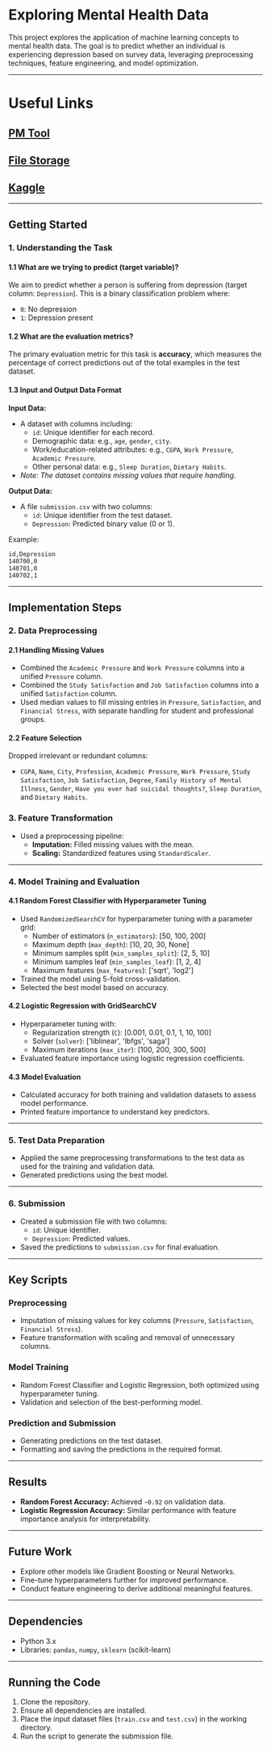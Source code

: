 # Exploring Mental Health Data

This project explores the application of machine learning concepts to mental health data. The goal is to predict whether an individual is experiencing depression based on survey data, leveraging preprocessing techniques, feature engineering, and model optimization.

---

# Useful Links
## [PM Tool](https://github.com/1vanytska/mfai-kaggle/issues)
## [File Storage](https://drive.google.com/drive/folders/1P6gKHTLOxxjnGIclBhXBG1tJppyYzlhc?usp=drive_link)
## [Kaggle](https://www.kaggle.com/competitions/playground-series-s4e11/overview)

---

## Getting Started

### 1. Understanding the Task

#### 1.1 What are we trying to predict (target variable)?

We aim to predict whether a person is suffering from depression (target column: `Depression`). This is a binary classification problem where:

- `0`: No depression
- `1`: Depression present

#### 1.2 What are the evaluation metrics?

The primary evaluation metric for this task is **accuracy**, which measures the percentage of correct predictions out of the total examples in the test dataset.

#### 1.3 Input and Output Data Format

**Input Data:**

- A dataset with columns including:
  - `id`: Unique identifier for each record.
  - Demographic data: e.g., `age`, `gender`, `city`.
  - Work/education-related attributes: e.g., `CGPA`, `Work Pressure`, `Academic Pressure`.
  - Other personal data: e.g., `Sleep Duration`, `Dietary Habits`.
- *Note: The dataset contains missing values that require handling.*

**Output Data:**

- A file `submission.csv` with two columns:
  - `id`: Unique identifier from the test dataset.
  - `Depression`: Predicted binary value (0 or 1).

Example:

```
id,Depression
140700,0
140701,0
140702,1
```

---

## Implementation Steps

### 2. Data Preprocessing

#### 2.1 Handling Missing Values

- Combined the `Academic Pressure` and `Work Pressure` columns into a unified `Pressure` column.
- Combined the `Study Satisfaction` and `Job Satisfaction` columns into a unified `Satisfaction` column.
- Used median values to fill missing entries in `Pressure`, `Satisfaction`, and `Financial Stress`, with separate handling for student and professional groups.

#### 2.2 Feature Selection

Dropped irrelevant or redundant columns:

- `CGPA`, `Name`, `City`, `Profession`, `Academic Pressure`, `Work Pressure`, `Study Satisfaction`, `Job Satisfaction`, `Degree`, `Family History of Mental Illness`, `Gender`, `Have you ever had suicidal thoughts?`, `Sleep Duration`, and `Dietary Habits`.

### 3. Feature Transformation

- Used a preprocessing pipeline:
  - **Imputation:** Filled missing values with the mean.
  - **Scaling:** Standardized features using `StandardScaler`.

---

### 4. Model Training and Evaluation

#### 4.1 Random Forest Classifier with Hyperparameter Tuning

- Used `RandomizedSearchCV` for hyperparameter tuning with a parameter grid:
  - Number of estimators (`n_estimators`): [50, 100, 200]
  - Maximum depth (`max_depth`): [10, 20, 30, None]
  - Minimum samples split (`min_samples_split`): [2, 5, 10]
  - Minimum samples leaf (`min_samples_leaf`): [1, 2, 4]
  - Maximum features (`max_features`): ['sqrt', 'log2']
- Trained the model using 5-fold cross-validation.
- Selected the best model based on accuracy.

#### 4.2 Logistic Regression with GridSearchCV

- Hyperparameter tuning with:
  - Regularization strength (`C`): [0.001, 0.01, 0.1, 1, 10, 100]
  - Solver (`solver`): ['liblinear', 'lbfgs', 'saga']
  - Maximum iterations (`max_iter`): [100, 200, 300, 500]
- Evaluated feature importance using logistic regression coefficients.

#### 4.3 Model Evaluation

- Calculated accuracy for both training and validation datasets to assess model performance.
- Printed feature importance to understand key predictors.

---

### 5. Test Data Preparation

- Applied the same preprocessing transformations to the test data as used for the training and validation data.
- Generated predictions using the best model.

---

### 6. Submission

- Created a submission file with two columns:
  - `id`: Unique identifier.
  - `Depression`: Predicted values.
- Saved the predictions to `submission.csv` for final evaluation.

---

## Key Scripts

### Preprocessing

- Imputation of missing values for key columns (`Pressure`, `Satisfaction`, `Financial Stress`).
- Feature transformation with scaling and removal of unnecessary columns.

### Model Training

- Random Forest Classifier and Logistic Regression, both optimized using hyperparameter tuning.
- Validation and selection of the best-performing model.

### Prediction and Submission

- Generating predictions on the test dataset.
- Formatting and saving the predictions in the required format.

---

## Results

- **Random Forest Accuracy:** Achieved `~0.92` on validation data.
- **Logistic Regression Accuracy:** Similar performance with feature importance analysis for interpretability.

---

## Future Work

- Explore other models like Gradient Boosting or Neural Networks.
- Fine-tune hyperparameters further for improved performance.
- Conduct feature engineering to derive additional meaningful features.

---

## Dependencies

- Python 3.x
- Libraries: `pandas`, `numpy`, `sklearn` (scikit-learn)

---

## Running the Code

1. Clone the repository.
2. Ensure all dependencies are installed.
3. Place the input dataset files (`train.csv` and `test.csv`) in the working directory.
4. Run the script to generate the submission file.

